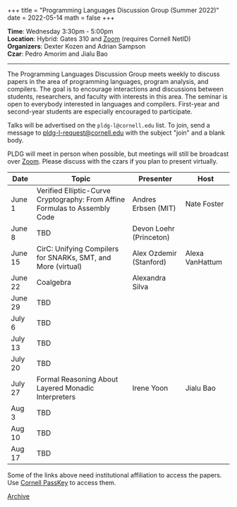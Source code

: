 +++
title = "Programming Languages Discussion Group (Summer 2022)"
date = 2022-05-14
math = false
+++

**Time**: Wednesday 3:30pm - 5:00pm <br/>
**Location**: Hybrid: Gates 310 and [Zoom][] (requires Cornell NetID) <br/>
**Organizers**: Dexter Kozen and Adrian Sampson <br/>
**Czar**: Pedro Amorim and Jialu Bao

---

The Programming Languages Discussion Group meets weekly to discuss papers in the
area of programming languages, program analysis, and compilers. The goal is to
encourage interactions and discussions between students, researchers, and
faculty with interests in this area. The seminar is open to everybody interested
in languages and compilers. First-year and second-year students are especially encouraged to participate. 



Talks will be advertised on the `pldg-l@cornell.edu` list. To join, send a
message to [pldg-l-request@cornell.edu][join-pldg] with the subject "join" and a
blank body.

PLDG will meet in person when possible, but meetings will still be broadcast
over [Zoom][]. Please discuss with the czars if you plan to present virtually.


| Date    | Topic       | Presenter | Host |
|---------|-------------|-----------|------|
| June 1	 | Verified Elliptic-Curve Cryptography: From Affine Formulas to Assembly Code | Andres Erbsen (MIT)  | Nate Foster |
| June 8	 | TBD | Devon Loehr (Princeton)|  |
| June 15 | CirC: Unifying Compilers for SNARKs, SMT, and More (virtual) | Alex Ozdemir (Stanford) | Alexa VanHattum |
| June 22	| Coalgebra | Alexandra Silva |  |
| June 29	| TBD | 	|  |
| July 6 	| TBD |	 |  |
| July 13 | TBD |	 |  |
| July 20 | TBD |	 |  |
| July 27 | Formal Reasoning About Layered Monadic Interpreters |	Irene Yoon | Jialu Bao |
| Aug 3		 | TBD |	 |  |
| Aug 10	 | TBD |	 |  |
| Aug 17	 | TBD |	 |  |


Some of the links above need institutional affiliation to access the papers.
Use [Cornell PassKey](https://www.library.cornell.edu/services/apps/passkey)
to access them.

[Archive](../)

[join-pldg]: mailto:pldg-l-request@cornell.edu?subject=join
[zoom]: https://cornell.zoom.us/j/231639869?pwd=UHNVcnY3ZXVydk5pcTRyQk5ncEhJZz09

